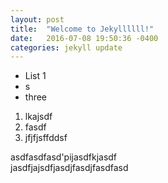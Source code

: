 ```yaml
---
layout: post
title:  "Welcome to Jekyllllll!"
date:   2016-07-08 19:50:36 -0400
categories: jekyll update
---
```

- List 1
- s
- three

1. lkajsdf
2. fasdf
3. jfjfjsffddsf

asdfasdfasd'pijasdfkjasdf  
jasdfjajsdfjasdjfasdjfasdfasd
